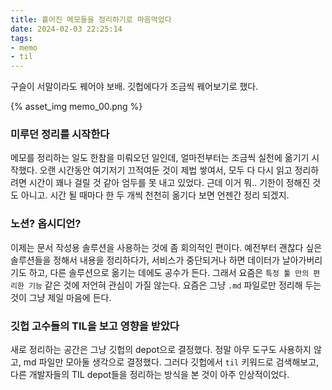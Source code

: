 ```yaml
---
title: 흩어진 메모들을 정리하기로 마음먹었다
date: 2024-02-03 22:25:14
tags:
- memo
- til
---
```


구슬이 서말이라도 꿰어야 보배.
깃헙에다가 조금씩 꿰어보기로 했다. 

{% asset_img memo_00.png %}

<!--more-->

### 미루던 정리를 시작한다

메모를 정리하는 일도 한참을 미뤄오던 일인데, 얼마전부터는 조금씩 실천에 옮기기 시작했다. 오랜 시간동안 여기저기 끄적여둔 것이 제법 쌓여서, 모두 다 다시 읽고 정리하려면 시간이 꽤나 걸릴 것 같아 엄두를 못 내고 있었다. 근데 이거 뭐.. 기한이 정해진 것도 아니고. 시간 될 때마다 한 두 개씩 천천히 옮기다 보면 언젠간 정리 되겠지. 

### 노션? 옵시디언?

이제는 문서 작성용 솔루션을 사용하는 것에 좀 회의적인 편이다. 예전부터 괜찮다 싶은 솔루션들을 정해서 내용을 정리하다가, 서비스가 중단되거나 하면 데이터가 날아가버리기도 하고, 다른 솔루션으로 옮기는 데에도 공수가 든다. 그래서 요즘은 `특정 툴 만의 편리한 기능` 같은 것에 저언혀 관심이 가질 않는다. 요즘은 그냥 `.md` 파일로만 정리해 두는 것이 그냥 제일 마음에 든다. 

### 깃헙 고수들의 TIL을 보고 영향을 받았다

새로 정리하는 공간은 그냥 깃헙의 depot으로 결정했다. 정말 아무 도구도 사용하지 않고, md 파일만 모아둘 생각으로 결정했다. 그러다 깃헙에서 `til` 키워드로 검색해보고, 다른 개발자들의 TIL depot들을 정리하는 방식을 본 것이 아주 인상적이었다. 
